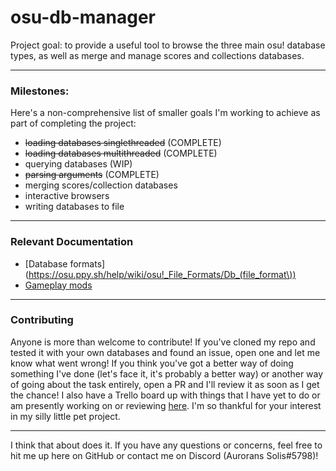 # osu-db-manager
Project goal: to provide a useful tool to browse the three main osu! database types, as well as merge and manage scores
and collections databases.

---
### Milestones:
Here's a non-comprehensive list of smaller goals I'm working to achieve as part of completing the project:
- ~~loading databases singlethreaded~~ (COMPLETE)
- ~~loading databases multithreaded~~ (COMPLETE)
- querying databases (WIP)
- ~~parsing arguments~~ (COMPLETE)
- merging scores/collection databases
- interactive browsers
- writing databases to file

---
### Relevant Documentation
- [Database formats](https://osu.ppy.sh/help/wiki/osu!_File_Formats/Db_(file_format\))
- [Gameplay mods](https://github.com/ppy/osu-api/wiki#mods)

---
### Contributing
Anyone is more than welcome to contribute! If you've cloned my repo and tested it with your own databases and found an
issue, open one and let me know what went wrong! If you think you've got a better way of doing something I've done 
(let's face it, it's probably a better way) or another way of going about the task entirely, open a PR and I'll review
it as soon as I get the chance! I also have a Trello board up with things that I have yet to do or am presently working
on or reviewing [here](https://trello.com/b/ETQyyesX/osu-db-manager). I'm so thankful for your interest in my silly little pet project.

---


I think that about does it. If you have any questions or concerns, feel free to hit me up here on GitHub or contact me
on Discord (Aurorans Solis#5798)!